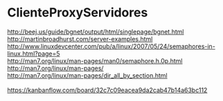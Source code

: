 # ClienteProxyServidores

http://beej.us/guide/bgnet/output/html/singlepage/bgnet.html </br>
http://martinbroadhurst.com/server-examples.html </br>
http://www.linuxdevcenter.com/pub/a/linux/2007/05/24/semaphores-in-linux.html?page=5 </br>
http://man7.org/linux/man-pages/man0/semaphore.h.0p.html </br>
http://man7.org/linux/man-pages/ </br>
http://man7.org/linux/man-pages/dir_all_by_section.html </br>
</br>
https://kanbanflow.com/board/32c7c09eacea9da2cab47b14a63bc112 </br>

